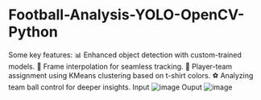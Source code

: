 # Football-Analysis-YOLO-OpenCV-Python
Some key features:
📊 Enhanced object detection with custom-trained models.
🔄 Frame interpolation for seamless tracking.
🎨 Player-team assignment using KMeans clustering based on t-shirt colors.
⚽ Analyzing team ball control for deeper insights.
Input ![image](https://github.com/user-attachments/assets/2ef8ef5c-349a-487f-9b04-4670328638e3)
Ouput ![image](https://github.com/user-attachments/assets/af2ead2e-f8d9-43fa-8844-c7d7558e7bd2)


